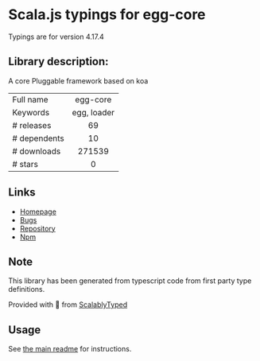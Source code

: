 
# Scala.js typings for egg-core

Typings are for version 4.17.4

## Library description:
A core Pluggable framework based on koa

|                    |                 |
| ------------------ | :-------------: |
| Full name          | egg-core |
| Keywords           | egg, loader |
| # releases         | 69 |
| # dependents       | 10 |
| # downloads        | 271539 |
| # stars            | 0 |

## Links
- [Homepage](https://github.com/eggjs/egg-core#readme)
- [Bugs](https://github.com/eggjs/egg/issues)
- [Repository](https://github.com/eggjs/egg-core)
- [Npm](https://www.npmjs.com/package/egg-core)
    


## Note
This library has been generated from typescript code from first party type definitions.

Provided with :purple_heart: from [ScalablyTyped](https://github.com/oyvindberg/ScalablyTyped)

## Usage
See [the main readme](../../readme.md) for instructions.


